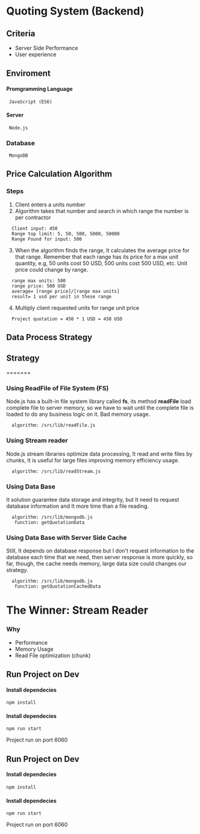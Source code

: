 # Quoting System (Backend)

## Criteria
- Server Side Performance
- User experience

## Enviroment

  #### Promgramming Language
     JavaScript (ES6)

  #### Server
     Node.js 

  ### Database
     MongoDB



## Price Calculation Algorithm
### Steps
 1. Client enters a units number
 2. Algorithm takes that number and search in which range the number is per contractor
  ```
    Client input: 450 
    Range top limit: 5, 50, 500, 5000, 50000
    Range Found for input: 500
  ```
 3. When the algorithm finds the range, It calculates the average price for that range. Remember that each range has its price for a max unit quantity, e.g, 50 units cost 50 USD, 500 units cost 500 USD, etc. Unit price could change by range.
  ```
    range max units: 500
    range price: 500 USD
    average= [range price]/[range max units]
    result= 1 usd per unit in these range
  ```
  4. Multiply client requested units for range unit price
  ```
    Project quotation = 450 * 1 USD = 450 USD
  ```
  
## Data Process Strategy

## Strategy
=======


### Using ReadFile of File System (FS)
Node.js has a built-in file system library called **fs**, its method **readFile** load complete file to server memory, so we have to wait until the complete file is loaded to do any business logic on it. Bad memory usage.
```
  algorithm: /src/lib/readFile.js
```
### Using Stream reader
Node.js stream libraries optimize data processing, It read and write files by chunks, It is useful for large files improving memory efficiency usage.
```
  algorithm: /src/lib/readStream.js
```
### Using Data Base
It solution guarantee data storage and integrity, but It need to request database information and It more time than a file reading.  
```
  algorithm: /src/lib/mongodb.js
   function: getQuotationData
```

### Using Data Base with Server Side Cache
Still, It depends on database response but I don't request information to the database each time that we need, then server response is more quickly, so far, though, the cache needs memory, large data size could changes our strategy.
```
  algorithm: /src/lib/mongodb.js
   function: getQuotationCachedData 
```

# The Winner: Stream Reader
### Why
  - Performance
  - Memory Usage
  - Read File optimization (chunk) 

## Run Project on Dev
#### Install dependecies
```
npm install
```

#### Install dependecies
```
npm run start
```
Project run on port 6060

## Run Project on Dev
#### Install dependecies
```
npm install
```

#### Install dependecies
```
npm run start
```
Project run on port 6060